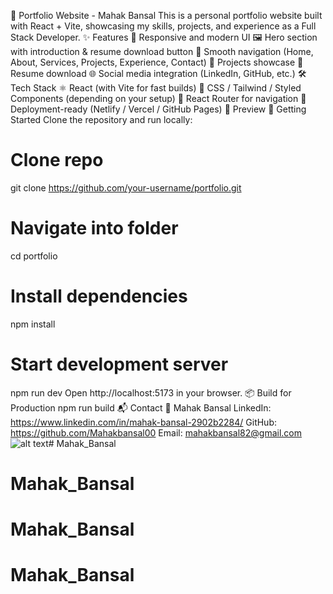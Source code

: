 🚀 Portfolio Website - Mahak Bansal
This is a personal portfolio website built with React + Vite, showcasing my skills, projects, and experience as a Full Stack Developer.
✨ Features
📌 Responsive and modern UI
🖼️ Hero section with introduction & resume download button
🧭 Smooth navigation (Home, About, Services, Projects, Experience, Contact)
💼 Projects showcase
📑 Resume download
🌐 Social media integration (LinkedIn, GitHub, etc.)
🛠️ Tech Stack
⚛️ React (with Vite for fast builds)
🎨 CSS / Tailwind / Styled Components (depending on your setup)
🔗 React Router for navigation
📂 Deployment-ready (Netlify / Vercel / GitHub Pages)
📸 Preview
🚀 Getting Started
Clone the repository and run locally:
# Clone repo
git clone https://github.com/your-username/portfolio.git

# Navigate into folder
cd portfolio

# Install dependencies
npm install

# Start development server
npm run dev
Open http://localhost:5173 in your browser.
📦 Build for Production
npm run build
📬 Contact 
👤 Mahak Bansal
LinkedIn: https://www.linkedin.com/in/mahak-bansal-2902b2284/
GitHub: https://github.com/Mahakbansal00
Email: mahakbansal82@gmail.com
![alt text](<Screenshot 2025-08-16 at 13.33.34.png>)# Mahak_Bansal
# Mahak_Bansal
# Mahak_Bansal
# Mahak_Bansal
